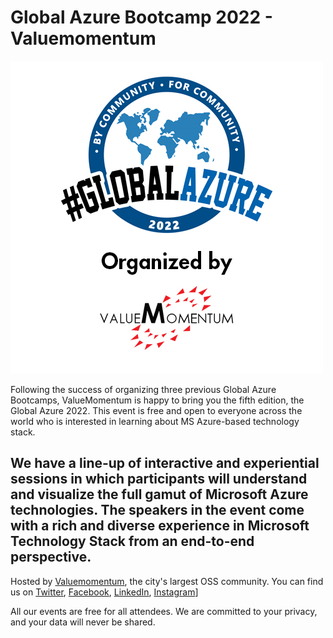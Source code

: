 # Global Azure Bootcamp 2022 - Valuemomentum

[![ValuemomentumGlobalAzureBootcamp](ValuemomentumGlobalAzureBootcamp.png "Global Azure Bootcamp 2022 - Valuemomentum Registration")](https://www.valuemomentum.com/)

Following the success of organizing three previous Global Azure Bootcamps, ValueMomentum is happy to bring you the fifth edition, the Global Azure 2022.
This event is free and open to everyone across the world who is interested in learning about MS Azure-based technology stack.

We have a line-up of interactive and experiential sessions in which participants will understand and visualize the full gamut of Microsoft Azure technologies. The speakers in the event come with a rich and diverse experience in Microsoft Technology Stack from an end-to-end perspective. 
-------------------------------------------------
Hosted by [Valuemomentum](https://www.valuemomentum.com/), the city's largest OSS community.
You can find us on [Twitter](https://twitter.com/valuemomentum), [Facebook](https://www.facebook.com/ValueMomentum/), [LinkedIn](https://in.linkedin.com/company/valuemomentum), [Instagram](https://www.instagram.com/valuemomentum_inc/?hl=en)] 

All our events are free for all attendees. We are committed to your privacy, and your data will never be shared.
